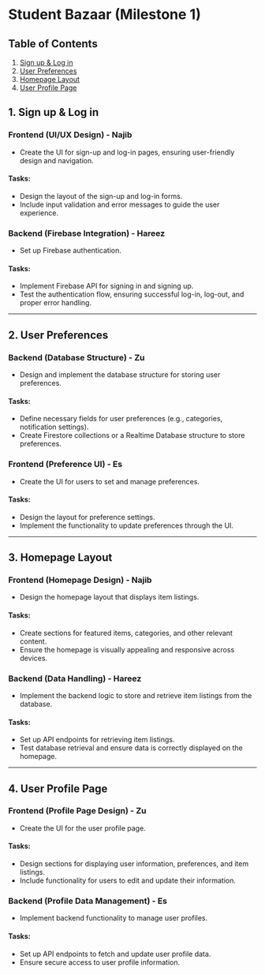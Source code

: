 # Student Bazaar (Milestone 1) 

## Table of Contents

1. [Sign up & Log in](#sign-up--log-in)
2. [User Preferences](#user-preferences)
3. [Homepage Layout](#homepage-layout)
4. [User Profile Page](#user-profile-page)

## 1. Sign up & Log in

### Frontend (UI/UX Design) - Najib
- Create the UI for sign-up and log-in pages, ensuring user-friendly design and navigation.

#### Tasks:
- Design the layout of the sign-up and log-in forms.
- Include input validation and error messages to guide the user experience.

### Backend (Firebase Integration) - Hareez
- Set up Firebase authentication.

#### Tasks:
- Implement Firebase API for signing in and signing up.
- Test the authentication flow, ensuring successful log-in, log-out, and proper error handling.

---

## 2. User Preferences

### Backend (Database Structure) - Zu
- Design and implement the database structure for storing user preferences.

#### Tasks:
- Define necessary fields for user preferences (e.g., categories, notification settings).
- Create Firestore collections or a Realtime Database structure to store preferences.

### Frontend (Preference UI) - Es
- Create the UI for users to set and manage preferences.

#### Tasks:
- Design the layout for preference settings.
- Implement the functionality to update preferences through the UI.

---

## 3. Homepage Layout

### Frontend (Homepage Design) - Najib
- Design the homepage layout that displays item listings.

#### Tasks:
- Create sections for featured items, categories, and other relevant content.
- Ensure the homepage is visually appealing and responsive across devices.

### Backend (Data Handling) - Hareez
- Implement the backend logic to store and retrieve item listings from the database.

#### Tasks:
- Set up API endpoints for retrieving item listings.
- Test database retrieval and ensure data is correctly displayed on the homepage.

---

## 4. User Profile Page

### Frontend (Profile Page Design) - Zu
- Create the UI for the user profile page.

#### Tasks:
- Design sections for displaying user information, preferences, and item listings.
- Include functionality for users to edit and update their information.

### Backend (Profile Data Management) - Es
- Implement backend functionality to manage user profiles.

#### Tasks:
- Set up API endpoints to fetch and update user profile data.
- Ensure secure access to user profile information.
